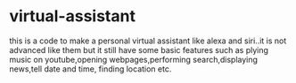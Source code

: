 # virtual-assistant
this is a code to make a personal virtual assistant like alexa and siri..it is not advanced like them but it still have some basic features  such  as  plying music on youtube,opening webpages,performing search,displaying news,tell date and time, finding location etc.
